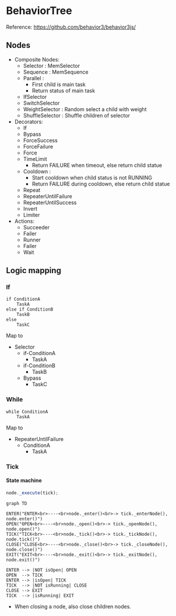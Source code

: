 # BehaviorTree

Reference: https://github.com/behavior3/behavior3js/

## Nodes

- Composite Nodes:
    - Selector : MemSelector
    - Sequence : MemSequence
    - Parallel :
        - First child is main task
        - Return status of main task
    - IfSelector
    - SwitchSelector
    - WeightSelector : Random select a child with weight
    - ShuffleSelector : Shuffle children of selector
- Decorators:
    - If
    - Bypass
    - ForceSuccess
    - ForceFailure
    - Force
    - TimeLimit
        - Return FAILURE when timeout, else return child statue
    - Cooldown : 
        - Start cooldown when child status is not RUNNING
        - Return FAILURE during cooldown, else return child statue
    - Repeat
    - RepeaterUntilFailure
    - RepeaterUntilSuccess
    - Invert
    - Limiter
- Actions:
    - Succeeder
    - Failer
    - Runner
    - Failer
    - Wait

## Logic mapping

### If

```
if ConditionA
    TaskA
else if ConditionB
    TaskB
else
    TaskC
```

Map to

- Selector
    - if-ConditionA
        - TaskA
    - if-ConditionB
        - TaskB   
    - Bypass
        - TaskC

### While

```
while ConditionA
    TaskA
```

Map to

- RepeaterUntilFailure
    - ConditionA
        - TaskA

### Tick

#### State machine

```javascript
node._execute(tick);
```

```mermaid
graph TD

ENTER("ENTER<br>----<br>node._enter()<br>-> tick._enterNode(), node.enter()")
OPEN("OPEN<br>----<br>node._open()<br>-> tick._openNode(), node.open()")
TICK("TICK<br>----<br>node._tick()<br>-> tick._tickNode(), node.tick()")
CLOSE("CLOSE<br>----<br>node._close()<br>-> tick._closeNode(), node.close()")
EXIT("EXIT<br>----<br>node._exit()<br>-> tick._exitNode(), node.exit()")

ENTER --> |NOT isOpen| OPEN
OPEN  --> TICK
ENTER --> |isOpen| TICK
TICK  --> |NOT isRunning| CLOSE
CLOSE --> EXIT
TICK  --> |isRunning| EXIT
```

- When closing a node, also close children nodes.
